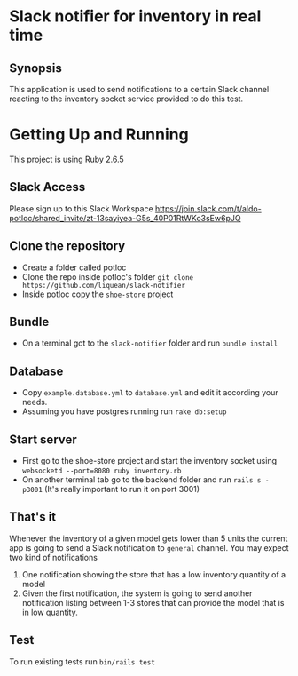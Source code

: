 # Slack notifier for inventory in real time

## Synopsis
This application is used to send notifications to a certain Slack channel reacting to the inventory socket service provided to do this test.

# Getting Up and Running
This project is using Ruby 2.6.5
## Slack Access

Please sign up to this Slack Workspace https://join.slack.com/t/aldo-potloc/shared_invite/zt-13sayiyea-G5s_40P01RtWKo3sEw6pJQ

## Clone the repository
- Create a folder called potloc 
- Clone the repo inside potloc's folder `git clone https://github.com/liquean/slack-notifier`
- Inside potloc copy the `shoe-store` project

## Bundle
- On a terminal got to the `slack-notifier` folder and run `bundle install`

## Database
- Copy `example.database.yml` to `database.yml` and edit it according your needs.
- Assuming you have postgres running run `rake db:setup`

## Start server
- First go to the shoe-store project and start the inventory socket using `websocketd --port=8080 ruby inventory.rb`
- On another terminal tab go to the backend folder and run `rails s -p3001` (It's really important to run it on port 3001)

## That's it
Whenever the inventory of a given model gets lower than 5 units the current app is going to send a Slack notification to `general` channel.
You may expect two kind of notifications
1. One notification showing the store that has a low inventory quantity of a model
2. Given the first notification, the system is going to send another notification listing between 1-3 stores that can provide the model that is in low quantity.

## Test
To run existing tests run `bin/rails test`
